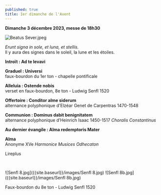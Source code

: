 ```yaml
---
published: true
title: Ier dimanche de l'Avent
---
```

**Dimanche 3 décembre 2023, messe de 18h30**

![Beatus Sever.jpeg]({{site.baseurl}}/images/Beatus%20Sever.jpeg)

*Erunt signa in sole, et luna, et stellis.*  
Il y aura des signes dans le soleil, la lune et les étoiles.

**Introït : Ad te levavi**  

**Graduel : Universi**  
faux-bourdon du 1er ton - chapelle pontificale

**Alleluia : Ostende nobis**  
verset en faux-bourdon, 8e ton - Ludwig Senfl 1520

**Offertoire : Conditor alme siderum**  
alternance polyphonique d'Elzéar Genet de Carpentras 1470-1548

**Communion : Dominus dabit benignitatem**  
alternance polyphonique d’Heinrich Isaac 1450-1517 *Choralis Constantinus*

**Au dernier évangile : Alma redemptoris Mater**

**Alma**  
Anonyme XVe *Harmonice Musices Odhecaton*

Lireplus

&nbsp;

![Senfl 8.jpg]({{site.baseurl}}/images/Senfl 8.jpg)
![Senfl 8b.jpg]({{site.baseurl}}/images/Senfl 8b.jpg)  

Faux-bourdon du 8e ton - Ludwig Senfl 1520
